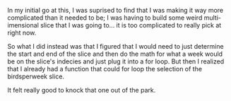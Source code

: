 In my initial go at this, I was suprised to find that I was making it way more complicated than it needed to be; I was having to build some weird multi-imensional slice that I was going to... it is too complicated to really pick at right now.

So what I did instead was that I figured that I would need to just determine the start and end of the slice and then do the math for what a week would be on the slice's indecies and just plug it into a for loop. But then I realized that I already had a function that could for loop the selection of the birdsperweek slice. 

It felt really good to knock that one out of the park. 
